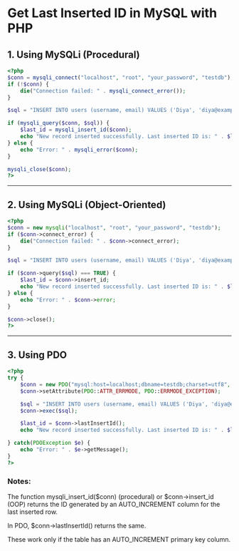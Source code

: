# Get Last Inserted ID in MySQL with PHP

## 1. Using MySQLi (Procedural)

```php
<?php
$conn = mysqli_connect("localhost", "root", "your_password", "testdb");
if (!$conn) {
    die("Connection failed: " . mysqli_connect_error());
}

$sql = "INSERT INTO users (username, email) VALUES ('Diya', 'diya@example.com')";

if (mysqli_query($conn, $sql)) {
    $last_id = mysqli_insert_id($conn);
    echo "New record inserted successfully. Last inserted ID is: " . $last_id;
} else {
    echo "Error: " . mysqli_error($conn);
}

mysqli_close($conn);
?>
```

---

## 2. Using MySQLi (Object-Oriented)

```php
<?php
$conn = new mysqli("localhost", "root", "your_password", "testdb");
if ($conn->connect_error) {
    die("Connection failed: " . $conn->connect_error);
}

$sql = "INSERT INTO users (username, email) VALUES ('Diya', 'diya@example.com')";

if ($conn->query($sql) === TRUE) {
    $last_id = $conn->insert_id;
    echo "New record inserted successfully. Last inserted ID is: " . $last_id;
} else {
    echo "Error: " . $conn->error;
}

$conn->close();
?>
```

---

## 3. Using PDO

```php
<?php
try {
    $conn = new PDO("mysql:host=localhost;dbname=testdb;charset=utf8", "root", "your_password");
    $conn->setAttribute(PDO::ATTR_ERRMODE, PDO::ERRMODE_EXCEPTION);

    $sql = "INSERT INTO users (username, email) VALUES ('Diya', 'diya@example.com')";
    $conn->exec($sql);

    $last_id = $conn->lastInsertId();
    echo "New record inserted successfully. Last inserted ID is: " . $last_id;

} catch(PDOException $e) {
    echo "Error: " . $e->getMessage();
}
?>
```

### Notes:

  The function mysqli_insert_id($conn) (procedural) or $conn->insert_id (OOP) returns the ID generated by an AUTO_INCREMENT column for the last inserted row.

  In PDO, $conn->lastInsertId() returns the same.

  These work only if the table has an AUTO_INCREMENT primary key column.
